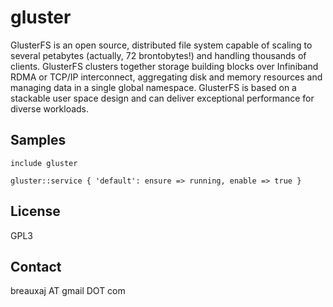 gluster
=======

GlusterFS is an open source, distributed file system capable of scaling to
several petabytes (actually, 72 brontobytes!) and handling thousands of clients.
GlusterFS clusters together storage building blocks over Infiniband RDMA or
TCP/IP interconnect, aggregating disk and memory resources and managing data in
a single global namespace. GlusterFS is based on a stackable user space design
and can deliver exceptional performance for diverse workloads.

Samples
-------
```
include gluster
```
```
gluster::service { 'default': ensure => running, enable => true }
```

License
-------
GPL3

Contact
-------
breauxaj AT gmail DOT com
